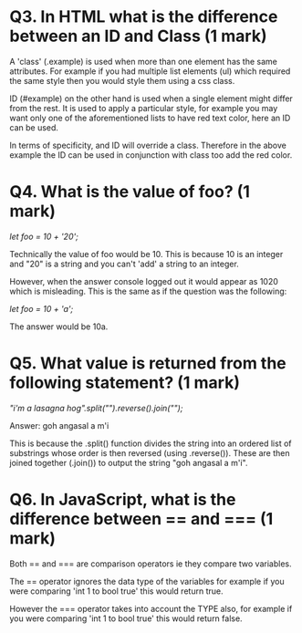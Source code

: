 # Q3. In HTML what is the difference between an ID and Class (1 mark)

A 'class' (.example) is used when more than one element has the same attributes. For example if you had multiple list elements (ul) which required the same style then you would style them using a css class.

ID (#example) on the other hand is used when a single element might differ from the rest. It is used to apply a particular style, for example you may want only one of the aforementioned lists to have red text color, here an ID can be used.

In terms of specificity, and ID will override a class. Therefore in the above example the ID can be used in conjunction with class too add the red color.

# Q4. What is the value of foo? (1 mark)

_let foo = 10 + '20';_

Technically the value of foo would be 10. This is because 10 is an integer and "20" is a string and you can't 'add' a string to an integer.

However, when the answer console logged out it would appear as 1020 which is misleading. This is the same as if the question was the following:

_let foo = 10 + 'a';_

The answer would be 10a.

# Q5. What value is returned from the following statement? (1 mark)

_"i'm a lasagna hog".split("").reverse().join("");_

Answer: goh angasal a m'i

This is because the .split() function divides the string into an ordered list of substrings whose order is then reversed (using .reverse()). These are then joined together (.join()) to output the string "goh angasal a m'i".

# Q6. In JavaScript, what is the difference between == and === (1 mark)

Both == and === are comparison operators ie they compare two variables.

The == operator ignores the data type of the variables for example if you were comparing 'int 1 to bool true' this would return true.

However the === operator takes into account the TYPE also, for example if you were comparing 'int 1 to bool true' this would return false.
